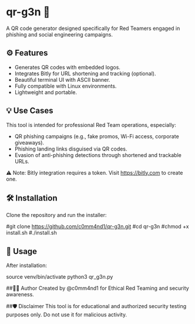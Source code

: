 # qr-g3n 🧠

A QR code generator designed specifically for Red Teamers engaged in phishing and social engineering campaigns.

## ⚙️ Features

- Generates QR codes with embedded logos.
- Integrates Bitly for URL shortening and tracking (optional).
- Beautiful terminal UI with ASCII banner.
- Fully compatible with Linux environments.
- Lightweight and portable.

## 💡 Use Cases

This tool is intended for professional Red Team operations, especially:

- QR phishing campaigns (e.g., fake promos, Wi-Fi access, corporate giveaways).
- Phishing landing links disguised via QR codes.
- Evasion of anti-phishing detections through shortened and trackable URLs.

⚠️ Note: Bitly integration requires a token. Visit https://bitly.com to create one.

## 🛠 Installation

Clone the repository and run the installer:

#git clone https://github.com/c0mm4nd1/qr-g3n.git
#cd qr-g3n
#chmod +x install.sh
#./install.sh

## 🧪 Usage
After installation:

source venv/bin/activate
python3 qr_g3n.py

##🧑‍💻 Author
Created by @c0mm4nd1 for Ethical Red Teaming and security awareness.

##🛡️ Disclaimer
This tool is for educational and authorized security testing purposes only. Do not use it for malicious activity.
